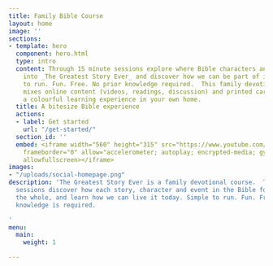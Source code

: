 ```yaml
---
title: Family Bible Course
layout: home
image: ''
sections:
- template: hero
  component: hero.html
  type: intro
  content: Through 15 minute sessions explore where Bible characters and events fit
    into _The Greatest Story Ever_ and discover how we can be part of it today. Simple
    to run. Fun. Free. No prior knowledge required.  This family devotional course
    mixes online content (videos, readings, discussion) and printed cards to form
    a colourful learning experience in your own home.
  title: A bitesize Bible experience
  actions:
  - label: Get started
    url: "/get-started/"
  section_id: ''
  embed: <iframe width="560" height="315" src="https://www.youtube.com/embed/iusUr-SB88M"
    frameborder="0" allow="accelerometer; autoplay; encrypted-media; gyroscope; picture-in-picture"
    allowfullscreen></iframe>
images:
- "/uploads/social-homepage.png"
description: 'The Greatest Story Ever is a family devotional course.  Through daily
  sessions discover how each story, character and event in the Bible forms part of
  the whole, and learn how we can live it today. Simple to run. Fun. Free. No prior
  knowledge is required.

'
menu:
  main:
    weight: 1

---
```


